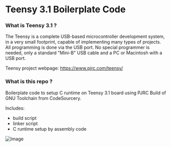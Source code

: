 Teensy 3.1 Boilerplate Code
===================

### What is Teensy 3.1 ?

The Teensy is a complete USB-based microcontroller development system, in a very small footprint, capable of implementing many types of projects. All programming is done via the USB port. No special programmer is needed, only a standard "Mini-B" USB cable and a PC or Macintosh with a USB port.

Teensy project webpage: https://www.pjrc.com/teensy/

### What is this repo ?

Boilerplate code to setup C runtime on Teensy 3.1 board using PJRC Build of GNU Toolchain from CodeSourcery.

Includes:
- build script
- linker script
- C runtime setup by assembly code

![Image](https://pbs.twimg.com/media/Bm8MQSKIIAAOH4-.jpg)
